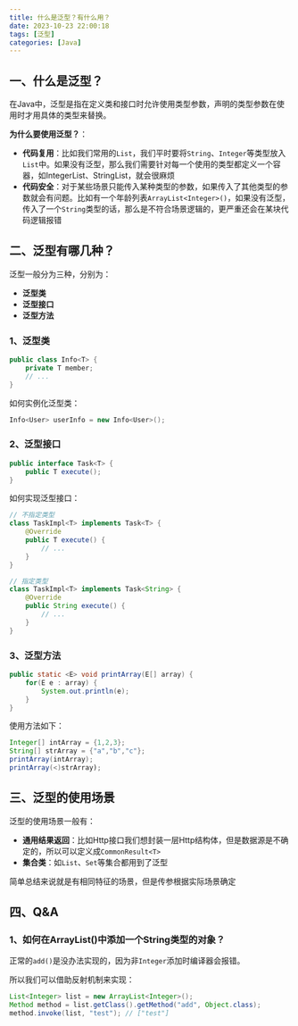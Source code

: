 ```yaml
---
title: 什么是泛型？有什么用？
date: 2023-10-23 22:00:18
tags: [泛型]
categories: [Java]
---
```


## 一、什么是泛型？
在Java中，泛型是指在定义类和接口时允许使用类型参数，声明的类型参数在使用时才用具体的类型来替换。

**为什么要使用泛型？**：
* **代码复用**：比如我们常用的`List`，我们平时要将`String`、`Integer`等类型放入`List`中。如果没有泛型，那么我们需要针对每一个使用的类型都定义一个容器，如IntegerList、StringList，就会很麻烦
* **代码安全**：对于某些场景只能传入某种类型的参数，如果传入了其他类型的参数就会有问题。比如有一个年龄列表`ArrayList<Integer>()`，如果没有泛型，传入了一个`String`类型的话，那么是不符合场景逻辑的，更严重还会在某块代码逻辑报错

## 二、泛型有哪几种？
泛型一般分为三种，分别为：
* **泛型类**
* **泛型接口**
* **泛型方法**

### 1、泛型类
```java
public class Info<T> {
    private T member;
    // ...
}
```

如何实例化泛型类：
```java
Info<User> userInfo = new Info<User>();
```

### 2、泛型接口
```java
public interface Task<T> {
    public T execute();
}
```

如何实现泛型接口：
```java
// 不指定类型
class TaskImpl<T> implements Task<T> {
    @Override
    public T execute() {
        // ...
    }
}

// 指定类型
class TaskImpl<T> implements Task<String> {
    @Override
    public String execute() {
        // ...
    }
}
```

### 3、泛型方法
```java
public static <E> void printArray(E[] array) {
    for(E e : array) {
        System.out.println(e);
    }
}
```

使用方法如下：
```java
Integer[] intArray = {1,2,3};
String[] strArray = {"a","b","c"};
printArray(intArray);
printArray(<)strArray);
```

## 三、泛型的使用场景
泛型的使用场景一般有：
* **通用结果返回**：比如Http接口我们想封装一层Http结构体，但是数据源是不确定的，所以可以定义成`CommonResult<T>`
* **集合类**：如`List`、`Set`等集合都用到了泛型

简单总结来说就是有相同特征的场景，但是传参根据实际场景确定

## 四、Q&A
### 1、如何在ArrayList<Integer>()中添加一个String类型的对象？
正常的`add()`是没办法实现的，因为非`Integer`添加时编译器会报错。

所以我们可以借助反射机制来实现：
```java
List<Integer> list = new ArrayList<Integer>();
Method method = list.getClass().getMethod("add", Object.class);
method.invoke(list, "test"); // ["test"]
```